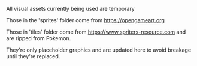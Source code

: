 All visual assets currently being used are temporary

Those in the 'sprites' folder come from https://opengameart.org

Those in 'tiles' folder come from https://www.spriters-resource.com and are ripped from Pokemon.

They're only placeholder graphics and are updated here to avoid breakage until they're replaced.

